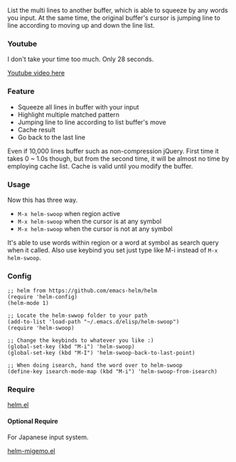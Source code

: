 List the multi lines to another buffer, which is able to squeeze by any words you input. At the same time, the original buffer's cursor is jumping line to line according to moving up and down the line list.

### Youtube

I don't take your time too much. Only 28 seconds. 

[Youtube video here](http://www.youtube.com/embed/Mo5OSQUM51g?rel=0)

### Feature

* Squeeze all lines in buffer with your input
* Highlight multiple matched pattern
* Jumping line to line according to list buffer's move
* Cache result
* Go back to the last line

Even if 10,000 lines buffer such as non-compression jQuery.
First time it takes 0 ~ 1.0s though, but from the second time,
it will be almost no time by employing cache list.
Cache is valid until you modify the buffer.


### Usage

Now this has three way.

* `M-x helm-swoop` when region active
* `M-x helm-swoop` when the cursor is at any symbol
* `M-x helm-swoop` when the cursor is not at any symbol

It's able to use words within region or a word at symbol as search query when it called. Also use keybind you set just type like M-i instead of `M-x helm-swoop`.

### Config

```elisp
;; helm from https://github.com/emacs-helm/helm
(require 'helm-config)
(helm-mode 1)

;; Locate the helm-swwop folder to your path
(add-to-list 'load-path "~/.emacs.d/elisp/helm-swoop")
(require 'helm-swoop)

;; Change the keybinds to whatever you like :)
(global-set-key (kbd "M-i") 'helm-swoop)
(global-set-key (kbd "M-I") 'helm-swoop-back-to-last-point)

;; When doing isearch, hand the word over to helm-swoop
(define-key isearch-mode-map (kbd "M-i") 'helm-swoop-from-isearch)
```

### Require

[helm.el](https://github.com/emacs-helm/helm)

#### Optional Require

For Japanese input system.

[helm-migemo.el](https://github.com/emacs-helm/helm-migemo)

